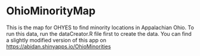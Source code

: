 # OhioMinorityMap
This is the map for OHYES to find minority locations in Appalachian Ohio.
To run this data, run the dataCreator.R file first to create the data.
You can find a slightly modified version of this app on https://abidan.shinyapps.io/OhioMinorities

